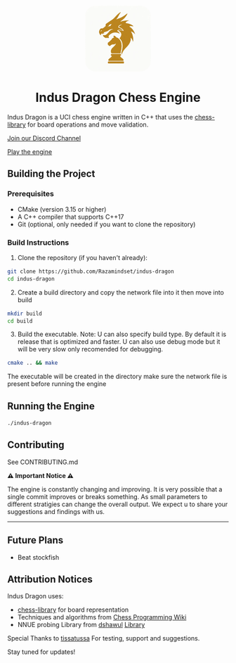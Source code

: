 <p align="center">
  <img src="indus-dragon-icon.webp" alt="Indus Dragon" width="150" style="border-radius: 25px;">
</p>
<h1 align="center">Indus Dragon Chess Engine</h1>

Indus Dragon is a UCI chess engine written in C++ that uses the [chess-library](https://github.com/Disservin/chess-library) for board operations and move validation.

[Join our Discord Channel](https://discord.gg/ZBW5DBw8)

[Play the engine](https://lichess.org/@/indusdragon)

## Building the Project

### Prerequisites

- CMake (version 3.15 or higher)
- A C++ compiler that supports C++17
- Git (optional, only needed if you want to clone the repository)

### Build Instructions

1. Clone the repository (if you haven't already):

```sh
git clone https://github.com/Razamindset/indus-dragon
cd indus-dragon
```

2. Create a build directory and copy the network file into it then move into build

```sh
mkdir build
cd build
```

3. Build the executable.
   Note: U can also specify build type. By default it is release that is optimized and faster. U can also use debug mode but it will be very slow only recomended for debugging.

```sh
cmake .. && make
```

The executable will be created in the directory make sure the network file is present before running the engine

## Running the Engine

```sh
./indus-dragon
```

## Contributing

See CONTRIBUTING.md

**⚠️ Important Notice ⚠️**

The engine is constantly changing and improving. It is very possible that a single commit improves or breaks something. As small parameters to different stratigies can change the overall output. We expect u to share your suggestions and findings with us.

---

## Future Plans

- Beat stockfish

## Attribution Notices

Indus Dragon uses:

- [chess-library](https://github.com/Disservin/chess-library) for board representation
- Techniques and algorithms from [Chess Programming Wiki](https://www.chessprogramming.org)
- NNUE probing Library from [dshawul](https://github.com/dshawul) [Library](https://github.com/dshawul/nnue-probe)

Special Thanks to [tissatussa](https://github.com/tissatussa) For testing, support and suggestions.

Stay tuned for updates!
